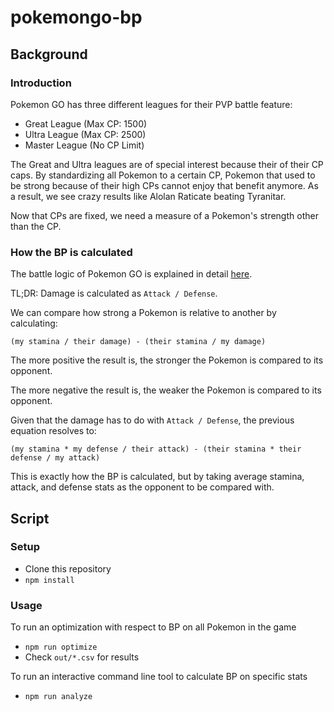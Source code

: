 # pokemongo-bp

## Background

### Introduction

Pokemon GO has three different leagues for their PVP battle feature:

- Great League (Max CP: 1500)
- Ultra League (Max CP: 2500)
- Master League (No CP Limit)

The Great and Ultra leagues are of special interest because their of their CP caps.
By standardizing all Pokemon to a certain CP, Pokemon that used to be strong because of their high CPs cannot enjoy that benefit anymore.
As a result, we see crazy results like Alolan Raticate beating Tyranitar.

Now that CPs are fixed, we need a measure of a Pokemon's strength other than the CP.

### How the BP is calculated

The battle logic of Pokemon GO is explained in detail [here](https://pokemongo.gamepress.gg/damage-mechanics).

TL;DR: Damage is calculated as `Attack / Defense`.

We can compare how strong a Pokemon is relative to another by calculating:

```
(my stamina / their damage) - (their stamina / my damage)
```

The more positive the result is, the stronger the Pokemon is compared to its opponent.

The more negative the result is, the weaker the Pokemon is compared to its opponent.

Given that the damage has to do with `Attack / Defense`, the previous equation resolves to:

```
(my stamina * my defense / their attack) - (their stamina * their defense / my attack)
```

This is exactly how the BP is calculated, but by taking average stamina, attack, and defense stats as the opponent to be compared with.

## Script

### Setup

- Clone this repository
- `npm install`

### Usage

To run an optimization with respect to BP on all Pokemon in the game

- `npm run optimize`
- Check `out/*.csv` for results

To run an interactive command line tool to calculate BP on specific stats

- `npm run analyze`
